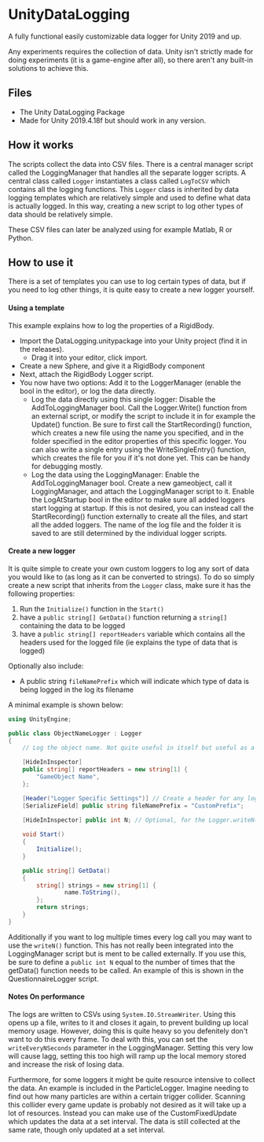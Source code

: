 # UnityDataLogging
A fully functional easily customizable data logger for Unity 2019 and up.

Any experiments requires the collection of data. Unity isn't strictly made for doing experiments (it is a game-engine after all), so there aren't any built-in solutions to achieve this.

## Files
- The Unity DataLogging Package
- Made for Unity 2019.4.18f but should work in any version.

## How it works
The scripts collect the data into CSV files. There is a central manager script called the LoggingManager that handles all the separate logger scripts. A central class called `Logger` instantiates a class called `LogToCSV` which contains all the logging functions. This `Logger` class is inherited by data logging templates which are relatively simple and used to define what data is actually logged. In this way, creating a new script to log other types of data should be relatively simple.

These CSV files can later be analyzed using for example Matlab, R or Python.

## How to use it
There is a set of templates you can use to log certain types of data, but if you need to log other things, it is quite easy to create a new logger yourself.

#### Using a template
This example explains how to log the properties of a RigidBody.

- Import the DataLogging.unitypackage into your Unity project (find it in the releases). 
  - Drag it into your editor, click import.
- Create a new Sphere, and give it a RigidBody component
- Next, attach the RigidBody Logger script.
- You now have two options: Add it to the LoggerManager (enable the bool in the editor), or log the data directly.
  - Log the data directly using this single logger: Disable the AddToLoggingManager bool. Call the Logger.Write() function from an external script, or modify the script to include it in for example the Update() function. Be sure to first call the StartRecording() function, which creates a new file using the name you specified, and in the folder specified in the editor properties of this specific logger. You can also write a single entry using the WriteSingleEntry() function, which creates the file for you if it's not done yet. This can be handy for debugging mostly.
  - Log the data using the LoggingManager: Enable the AddToLoggingManager bool. Create a new gameobject, call it LoggingManager, and attach the LoggingManager script to it. Enable the LogAtStartup bool in the editor to make sure all added loggers start logging at startup. If this is not desired, you can instead call the StartRecording() function externally to create all the files, and start all the added loggers. The name of the log file and the folder it is saved to are still determined by the individual logger scripts.

#### Create a new logger
It is quite simple to create your own custom loggers to log any sort of data you would like to (as long as it can be converted to strings). To do so simply create a new script that inherits from the `Logger` class, make sure it has the following properties:
1. Run the `Initialize()` function in the `Start()`
2. have a `public string[] GetData()` function returning a `string[]` containing the data to be logged
3. have a `public string[] reportHeaders` variable which contains all the headers used for the logged file (ie explains the type of data that is logged)

Optionally also include:
- A public string `fileNamePrefix` which will indicate which type of data is being logged in the log its filename

A minimal example is shown below:
```C#
using UnityEngine;

public class ObjectNameLogger : Logger
{
    // Log the object name. Not quite useful in itself but useful as a demonstration template

    [HideInInspector] 
    public string[] reportHeaders = new string[1] {
        "GameObject Name",
    };

    [Header("Logger Specific Settings")] // Create a header for any logger specific settings
    [SerializeField] public string fileNamePrefix = "CustomPrefix";
    
    [HideInInspector] public int N; // Optional, for the Logger.writeN() function

    void Start()
    {
        Initialize();
    }

    public string[] GetData()
    {
        string[] strings = new string[1] {
                name.ToString(),
        };
        return strings;
    }
}
```

Additionally if you want to log multiple times every log call you may want to use the `writeN()` function. This has not really been integrated into the LoggingManager script but is ment to be called externally. If you use this, be sure to define a `public int N` equal to the number of times that the getData() function needs to be called. An example of this is shown in the QuestionnaireLogger script.


#### Notes On performance
The logs are written to CSVs using `System.IO.StreamWriter`. Using this opens up a file, writes to it and closes it again, to prevent building up local memory usage. However, doing this is quite heavy so you defenitely don't want to do this every frame. To deal with this, you can set the `writeEveryNSeconds` parameter in the LoggingManager. Setting this very low will cause lagg, setting this too high will ramp up the local memory stored and increase the risk of losing data. 

Furthermore, for some loggers it might be quite resource intensive to collect the data. An example is included in the ParticleLogger. Imagine needing to find out how many particles are within a certain trigger collider. Scanning this collider every game update is probably not desired as it will take up a lot of resources. Instead you can make use of the CustomFixedUpdate which updates the data at a set interval. The data is still collected at the same rate, though only updated at a set interval.
